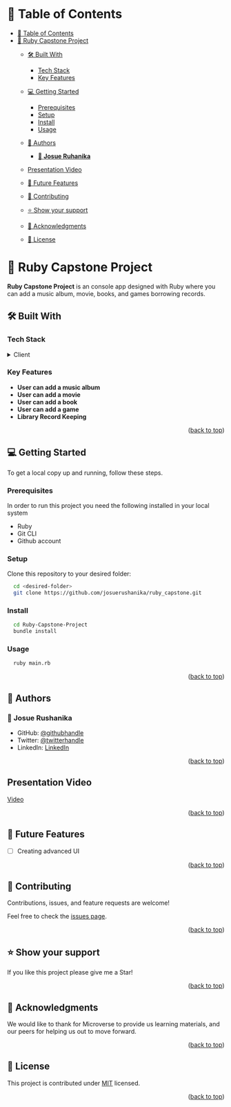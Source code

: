 # 📗 Table of Contents

- [📗 Table of Contents](#-table-of-contents)
- [📖 Ruby Capstone Project ](#-ruby-capstone-project-)
  - [🛠 Built With ](#-built-with-)
    - [Tech Stack ](#tech-stack-)
    - [Key Features ](#key-features-)
  - [💻 Getting Started ](#-getting-started-)
    - [Prerequisites ](#prerequisites-)
    - [Setup ](#setup-)
    - [Install ](#install-)
    - [Usage ](#usage-)
  - [👥 Authors ](#-authors-)
    - [👤 **Josue Ruhanika**](#-Josue-Rushanika)
  
  - [Presentation Video ](#presentation-video-)
  - [🔭 Future Features ](#-future-features-)
  - [🤝 Contributing ](#-contributing-)
  - [⭐️ Show your support ](#️-show-your-support-)
  - [🙏 Acknowledgments ](#-acknowledgments-)
  - [📝 License ](#-license-)

<!-- PROJECT DESCRIPTION -->

# 📖 Ruby Capstone Project <a name="about-project"></a>

**Ruby Capstone Project** is an console app designed with Ruby where you can add a music album, movie, books, and games borrowing records.

## 🛠 Built With <a name="built-with"></a>

### Tech Stack <a name="tech-stack"></a>

<details>
  <summary>Client</summary>
  <ul>
    <li>Ruby</li>
  </ul>
</details>

<!-- Features -->

### Key Features <a name="key-features"></a>

- **User can add a music album**
- **User can add a movie**
- **User can add a book**
- **User can add a game**
- **Library Record Keeping**

<p align="right">(<a href="#readme-top">back to top</a>)</p>

<!-- GETTING STARTED -->

## 💻 Getting Started <a name="getting-started"></a>

To get a local copy up and running, follow these steps.

### Prerequisites <a name="prerequisites"></a>

In order to run this project you need the following installed in your local system

- Ruby
- Git CLI
- Github account

### Setup <a name="setup"></a>

Clone this repository to your desired folder:

```sh
  cd <desired-folder>
  git clone https://github.com/josuerushanika/ruby_capstone.git
```

### Install <a name="install"></a>

```sh
  cd Ruby-Capstone-Project
  bundle install
```

### Usage <a name="usage"></a>

```sh
  ruby main.rb
```

<p align="right">(<a href="#readme-top">back to top</a>)</p>

<!-- AUTHORS -->

## 👥 Authors <a name="authors"></a>

### 👤 **Josue Rushanika**

- GitHub: [@githubhandle](https://github.com/josuerushanika)
- Twitter: [@twitterhandle](https://twitter.com/josuerushanika)
- LinkedIn: [LinkedIn](https://www.linkedin.com/in/josue-rushanika-336049b3/)


<p align="right">(<a href="#readme-top">back to top</a>)</p>

<!-- PRESENTATION VIDEO -->

## Presentation Video <a name="presentation-video"></a>

[Video]()

<p align="right">(<a href="#readme-top">back to top</a>)</p>

<!-- FUTURE FEATURES -->

## 🔭 Future Features <a name="future-features"></a>

- [ ] Creating advanced UI

<p align="right">(<a href="#readme-top">back to top</a>)</p>

<!-- CONTRIBUTING -->

## 🤝 Contributing <a name="contributing"></a>

Contributions, issues, and feature requests are welcome!

Feel free to check the [issues page](../../issues/).

<p align="right">(<a href="#readme-top">back to top</a>)</p>

<!-- SUPPORT -->

## ⭐️ Show your support <a name="support"></a>

If you like this project please give me a Star!

<p align="right">(<a href="#readme-top">back to top</a>)</p>

<!-- ACKNOWLEDGEMENTS -->

## 🙏 Acknowledgments <a name="acknowledgements"></a>

We would like to thank for Microverse to provide us learning materials, and our peers for helping us out to move forward.

<p align="right">(<a href="#readme-top">back to top</a>)</p>

<!-- LICENSE -->

## 📝 License <a name="license"></a>

This project is contributed under [MIT](./LICENSE) licensed.

<p align="right">(<a href="#readme-top">back to top</a>)</p>
